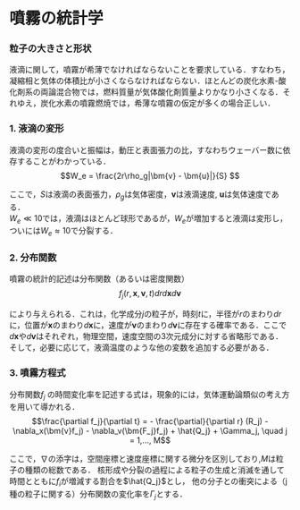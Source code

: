 # 噴霧の統計学
### 粒子の大きさと形状
液滴に関して，噴霧が希薄でなければならないことを要求している．すなわち，凝縮相と気体の体積比が小さくならなければならない．ほとんどの炭化水素-酸化剤系の両論混合物では，燃料質量が気体酸化剤質量よりかなり小さくなる．それゆえ，炭化水素の噴霧燃焼では，希薄な噴霧の仮定が多くの場合正しい．

### 1. 液滴の変形
液滴の変形の度合いと振幅は，動圧と表面張力の比，すなわちウェーバー数に依存することがわかっている．
$$W_e = \frac{2r\rho_g|\bm{v} - \bm{u}|}{S} $$

ここで，$S$は液滴の表面張力，$\rho_g$は気体密度，$\bm{v}$は液滴速度, $\bm{u}$は気体速度である．  
$W_e \ll 10$では，液滴はほとんど球形であるが，$W_e$が増加すると液滴は変形し，ついには$W_e \approx 10$で分裂する．  

### 2. 分布関数
噴霧の統計的記述は分布関数（あるいは密度関数）
$$f_j(r,\bm{x},\bm{v},t) drd\bm{x}d\bm{v}$$

により与えられる．これは，化学成分$j$の粒子が，時刻$t$に，半径が$r$のまわり$dr$に，位置が$\bm{x}$のまわり$d\bm{x}$に，速度が$\bm{v}$のまわり$d\bm{v}$に存在する確率である．ここで$d\bm{x}$や$d\bm{v}$はそれぞれ，物理空間，速度空間の3次元成分に対する省略形である．そして，必要に応じて，液滴温度のような他の変数を追加する必要がある．

### 3. 噴霧方程式
分布関数$f_j$ の時間変化率を記述する式は，現象的には，気体運動論類似の考え方を用いて導かれる．
$$\frac{\partial f_j}{\partial t} = - \frac{\partial}{\partial r} (R_j) - \nabla_x(\bm{v}f_j) - \nabla_v(\bm{F_j}f_j) + \hat{Q_j} + \Gamma_j, \quad j = 1,..., M$$

ここで，$\nabla$の添字は，空間座標と速度座標に関する微分を区別しており,$M$は粒子の種類の総数である．
核形成や分裂の過程による粒子の生成と消滅を通して時間とともに$f_i$が増減する割合を$\hat{Q_j}$とし，
他の分子との衝突による（j種の粒子に関する）分布関数の変化率を$\Gamma_j$とする．
